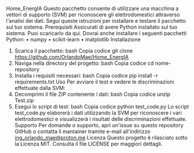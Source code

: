 Home_EnergIA 
Questo pacchetto consente di utilizzare una macchina a vettori di supporto (SVM) per riconoscere gli elettrodomestici attraverso l'analisi dei dati. Segui queste istruzioni per installare e testare il pacchetto sul tuo sistema.
Prerequisiti
Assicurati di avere Python installato sul tuo sistema. Puoi scaricarlo da qui. Dovrai anche installare i seguenti pacchetti Python:
•	numpy
•	scikit-learn
•	matplotlib
Installazione
1.	Scarica il pacchetto:
bash
Copia codice
git clone https://github.com/OrlandoMae/Home_EnergIA
2.	Naviga nella directory del progetto:
bash
Copia codice
cd nome-repository 
3.	Installa i requisiti necessari:
bash
Copia codice
pip install -r requirements.txt 
Uso
Per avviare il test e vedere le discriminazioni effettuate dalla SVM:
1.	Decomprimi il file ZIP contenente i dati:
bash
Copia codice
unzip Test.zip 
2.	Esegui lo script di test:
bash
Copia codice
python test_code.py 
Lo script test_code.py elaborerà i dati utilizzando la SVM per riconoscere i vari elettrodomestici e visualizzerà i risultati delle discriminazioni effettuate.
Supporto
Per domande o supporto, apri un'issue su questo repository GitHub o contatta il mantainer tramite e-mail all'indirizzo ing_orlando_mae@proton.me
Licenza
Questo progetto è rilasciato sotto la Licenza MIT. Consulta il file LICENSE per maggiori dettagli.
